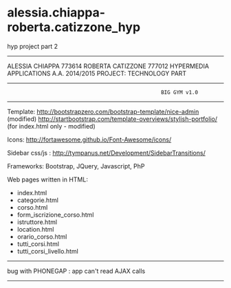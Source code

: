 # alessia.chiappa-roberta.catizzone_hyp
hyp project part 2

********************************************************************************************************************************
ALESSIA CHIAPPA 773614
ROBERTA CATIZZONE 777012
HYPERMEDIA APPLICATIONS A.A. 2014/2015
PROJECT: TECHNOLOGY PART 
********************************************************************************************************************************
                                                      BIG GYM v1.0
********************************************************************************************************************************

Template: http://bootstrapzero.com/bootstrap-template/nice-admin          (modified)
          http://startbootstrap.com/template-overviews/stylish-portfolio/ (for index.html only - modified)

Icons:    http://fortawesome.github.io/Font-Awesome/icons/

Sidebar css/js :  http://tympanus.net/Development/SidebarTransitions/

Frameworks: Bootstrap, JQuery, Javascript, PhP

Web pages written in HTML:
  - index.html
  - categorie.html
  - corso.html
  - form_iscrizione_corso.html
  - istruttore.html
  - location.html
  - orario_corso.html
  - tutti_corsi.html
  - tutti_corsi_livello.html
  
********************************************************************************************************************************
bug with PHONEGAP : app can't read AJAX calls
********************************************************************************************************************************

